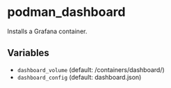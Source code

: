 # podman_dashboard

Installs a Grafana container.
## Variables
* `dashboard_volume` (default: /containers/dashboard/)
* `dashboard_config` (default: dashboard.json)
